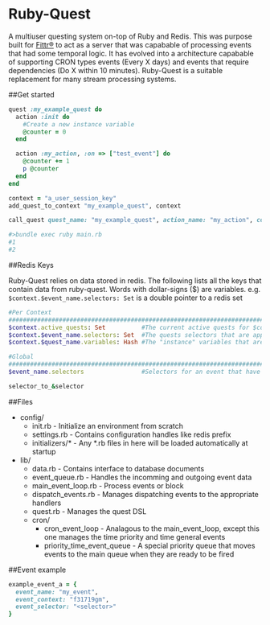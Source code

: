 Ruby-Quest
==========

A multiuser questing system on-top of Ruby and Redis.  This was purpose built for [Fittr®](www.fittr.com) to act as a server that was capabable of processing events that had some temporal logic.  It has evolved into a architecture capabable of supporting CRON types events (Every X days) and events that require dependencies (Do X within 10 minutes). Ruby-Quest is a suitable replacement for many stream processing systems.

##Get started
```ruby
quest :my_example_quest do
  action :init do
    #Create a new instance variable
    @counter = 0
  end

  action :my_action, :on => ["test_event"] do
    @counter += 1
    p @counter
  end
end

context = "a_user_session_key"
add_quest_to_context "my_example_quest", context

call_quest quest_name: "my_example_quest", action_name: "my_action", context: context, event: {}

#>bundle exec ruby main.rb
#1
#2
```

##Redis Keys

Ruby-Quest relies on data stored in redis.  The following lists all the keys that contain data from ruby-quest.  Words with dollar-signs ($) are variables.  e.g. ``` $context.$event_name.selectors: Set ``` is a double pointer to a redis set


```ruby
#Per Context
################################################################################################
$context.active_quests: Set          #The current active quests for $context
$context.$event_name.selectors: Set  #The quests selectors that are applicable for a given context and event
$context.$quest_name.variables: Hash #The "instance" variables that are part of an active quest

#Global
################################################################################################
$event_name.selectors                #Selectors for an event that have been declared as global.  These contain binded contexts.

selector_to_&selector


```

##Files
* config/
  * init.rb - Initialize an environment from scratch
  * settings.rb - Contains configuration handles like redis prefix
  * initializers/* - Any *.rb files in here will be loaded automatically at startup
* lib/
  * data.rb            - Contains interface to database documents
  * event_queue.rb     - Handles the incomming and outgoing event data
  * main_event_loop.rb - Process events or block
  * dispatch_events.rb - Manages dispatching events to the appropriate handlers
  * quest.rb           - Manages the quest DSL
  * cron/
    * cron_event_loop  - Analagous to the main_event_loop, except this one manages the time priority and time general events
    * priority_time_event_queue - A special priority queue that moves events to the main queue when they are ready to be fired

##Event example
```ruby
example_event_a = {
  event_name: "my_event",
  event_context: "f31719gm",
  event_selector: "<selector>"
}
```
